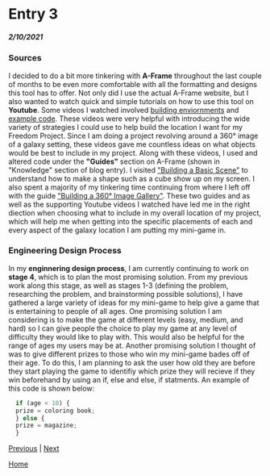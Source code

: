 # Entry 3
##### 2/10/2021

### Sources
I decided to do a bit more tinkering with <b>A-Frame</b> throughout the last couple of months to be even more comfortable with all the formatting and designs this tool has to offer. Not only did I use the actual A-Frame website, but I also wanted to watch quick and simple tutorials on how to use this tool on <b>Youtube</b>. Some videos I watched involved <a href="https://www.youtube.com/watch?v=K_1RdCVuu98">building enviornments</a> and <a href="https://www.youtube.com/watch?v=eTFPMxqod2I">example code</a>. These videos were very helpful with introducing the wide variety of strategies I could use to help build the location I want for my Freedom Project. Since I am doing a project revolving around a 360° image of a galaxy setting, these videos gave me countless ideas on what objects would be best to include in my project. Along with these videos, I used and altered code under the <b>"Guides"</b> section on A-Frame (shown in "Knowledge" section of blog entry). I visited <a href="https://aframe.io/docs/1.2.0/guides/building-a-basic-scene.html">"Building a Basic Scene"</a> to understand how to make a shape such as a cube show up on my screen. I also spent a majority of my tinkering time continuing from where I left off with the guide <a href="https://aframe.io/docs/1.2.0/guides/building-a-360-image-gallery.html">"Building a 360° Image Gallery"</a>. These two guides and as well as the supporting Youtube videos I watched have led me in the right diection when choosing what to include in my overall location of my project, which will help me when getting into the specific placements of each and every aspect of the galaxy location I am putting my mini-game in.

### Engineering Design Process
In my <b>enginnering design process</b>, I am currently continuing to work on <b>stage 4</b>, which is to plan the most promising solution. From my previous work along this stage, as well as stages 1-3 (defining the problem, researching the problem, and brainstorming possible solutions), I have gathered a large variety of ideas for my mini-game to help give a game that is entertaining to people of all ages. One promising solution I am considering is to make the game at different levels (easy, medium, and hard) so I can give people the choice to play my game at any level of difficulty they would like to play with. This would also be helpful for the range of ages my users may be at. Another promising solution I thought of was to give different prizes to those who win my mini-game bades off of their age. To do this, I am planning to ask the user how old they are before they start playing the game to identifiy which prize they will recieve if they win beforehand by using an if, else and else, if statments. An example of this code is shown below:
```javascript
  if (age < 10) {
  prize = coloring book;
  } else {
  prize = magazine;
  }
```

[Previous](entry02.md) | [Next](entry04.md)

[Home](../README.md)
